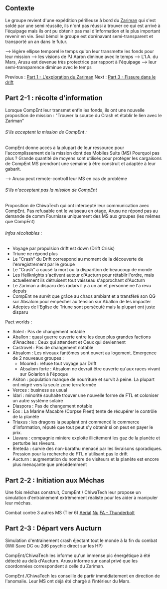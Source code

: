 ## Contexte

Le groupe revient d'une expédition périlleuse à bord du [Zariman](obsidian://open?vault=Campaign%20Notes&file=Le%20probl%C3%A8me%20Zariman%2FZariman) qui s'est soldé par une semi réussite, ils n'ont pas réussi à trouver ce qui est arrivé à l'équipage mais ils ont pu obtenir pas mal d'information et le plus important revenir en vie. 
Seul bémol le groupe est dorénavant semi-transparent et transporté un an dans le futur.

--> légère ellipse temporel le temps qu'on leur transmette les fonds pour leur mission
--> les visions de PJ Aaron diminue avec le temps
--> L'I.A. du Mars, Arusu est devenue très protectrice par rapport à l'équipage
--> leur semi-transparence diminue avec le temps

Previous : [Part 1 - L'exploration du Zariman](obsidian://open?vault=Campaign%20Notes&file=Le%20probl%C3%A8me%20Zariman%2FPart%201%20-%20L'exploration%20du%20Zariman)
Next : [Part 3 - Fissure dans le drift](obsidian://open?vault=Campaign%20Notes&file=Le%20probl%C3%A8me%20Zariman%2FPart%203%20-%20Fissure%20dans%20le%20drift)

## Part 2-1 : récolte d'information

Lorsque CompEnt leur transmet enfin les fonds, ils ont une nouvelle proposition de mission : 
"Trouver la source du Crash et établir le lien avec le Zariman"

###### S'ils acceptent la mission de CompEnt :
CompEnt donne accès à la plupart de leur ressource pour l'accomplissement de la mission dont des Mobiles Suits (MS)
Pourquoi pas plus ? Grande quantité de moyens sont utilisés pour protéger les cargaisons de CompEnt
MS prendront une semaine à être construit et adaptée à leur gabarit. 

--> Arusu peut remote-controll leur MS en cas de problème

###### S'ils n'acceptent pas la mission de CompEnt

Proposition de ChiwaTech qui ont intercepté leur communication avec CompEnt. 
Pas refusable ont le vaisseau en otage, Arusu ne répond pas au demande de comm
Fournisse uniquement des MS aux groupes (les mêmes que CompEnt)

###### Infos récoltables :
- Voyage par propulsion drift est down (Drift Crisis)
- Triune ne répond plus
- Le "Crash" du Drift correspond au moment de la découverte de l'enregistrement par le groupe
- Le "Crash" a causé la mort ou la disparition de beaucoup de monde
- Les Hellknights s'activent autour d'Aucturn pour rétablir l'ordre, mais actuellement ils détruisent tout vaisseau s'approchant d'Aucturn
- Le Zariman a disparu des radars il y a un an et personne ne l'a revu depuis
- CompEnt ne survit que grâce au chaos ambiant et a transféré son QG sur Absalom pour empêcher au tension sur Aballon de les impacter
- Adeptes de l'Eglise de Triune sont persécuté mais la plupart ont juste disparu

Pact worlds :

- Soleil : Pas de changement notable
- Aballon : quasi guerre ouverte entre les deux plus grandes factions d'Anacites : Ceux qui attendent et Ceux qui deviennent
- Castrovel : Pas de changement notable
- Absalom : Les niveaux fantômes sont ouvert au logement. Emergence de 2 nouveaux groupes : 
	- Moored : refuse tout voyage par Drift
	- Absalom forte : Absalom ne devrait être ouverte qu'aux races vivant sur Golarion à l'époque
- Akiton : population manque de nourriture et survit à peine. La plupart ont migré vers la seule zone terraformée
- Verces : business as usual
- Idari : minorité souhaite trouver une nouvelle forme de FTL et coloniser un autre système solaire
- Diaspora : Pas de changement notable
- Eox : La Marine Macabre (Corpse Fleet) tente de récupérer le contrôle de la planète
- Triaxus : les dragons la peuplant ont commencé le commerce d'information, réputé que tout peut s'y obtenir si on peut en payer le prix.
- Liavara : compagnie minière exploite illicitement les gaz de la planète et perturbe les rêveurs.
- Breteda : survie des non-barathu menacé par les livraisons sporadiques. Pression pour la recherche de FTL n'utilisant pas le drift
- Aucturn : augmentation du nombre de visiteurs et la planète est encore plus menaçante que précédemment 

## Part 2-2 : Initiation aux Méchas

Une fois méchas construit, CompEnt / ChiwaTech leur propose un simulation d'entrainement extrêmement réaliste pour les aider à manipuler leur méchas. 

Combat contre 3 autres MS (Tier 6)
[Aerial](obsidian://open?vault=Campaign%20Notes&file=Le%20probl%C3%A8me%20Zariman%2FStatblock%2FAerial%20(Suletta%20Mercury))
[Nu](obsidian://open?vault=Campaign%20Notes&file=Le%20probl%C3%A8me%20Zariman%2FStatblock%2FNu%20(Char%20Aznable))
[FA - Thunderbolt](obsidian://open?vault=Campaign%20Notes&file=Le%20probl%C3%A8me%20Zariman%2FStatblock%2FFA%20-%20Thunderbolt%20(Io%20%26%20Flemming))

## Part 2-3 : Départ vers Aucturn

Simulation d'entrainement crash éjectant tout le monde à la fin du combat (Will Save DC ou 2d6 psychic direct sur les HP)

CompEnt/ChiwaTech les informe qu'un immense pic énergétique à été détecté au delà d'Aucturn.
Arusu informe sur canal privé que les coordonnées correspondent à celle du Zariman. 

CompEnt /ChiwaTech les conseille de partir immédiatement en direction de l'anomalie. Leur MS ont déjà été chargé à l'intérieur du Mars.
